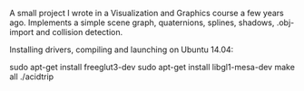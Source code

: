 A small project I wrote in a Visualization and Graphics course a few years ago. Implements a simple scene graph, quaternions, splines, shadows, .obj-import and collision detection.

Installing drivers, compiling and launching on Ubuntu 14.04:

   sudo apt-get install freeglut3-dev 
   sudo apt-get install libgl1-mesa-dev
   make all
   ./acidtrip
